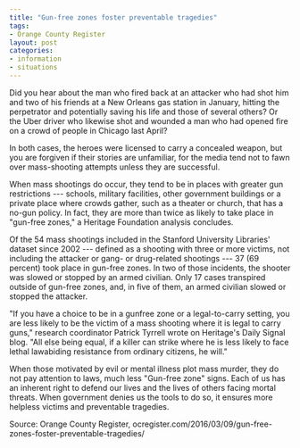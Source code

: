 ```yaml
---
title: "Gun-free zones foster preventable tragedies"
tags:
- Orange County Register
layout: post
categories:
- information
- situations
---
```


Did you hear about the man who fired back at an attacker who had shot him and two of his friends at a New Orleans gas station in January, hitting the perpetrator and potentially saving his life and those of several others? Or the Uber driver who likewise shot and wounded a man who had opened fire on a crowd of people in Chicago last April?

In both cases, the heroes were licensed to carry a concealed weapon, but you are forgiven if their stories are unfamiliar, for the media tend not to fawn over mass-shooting attempts unless they are successful.

When mass shootings do occur, they tend to be in places with greater gun restrictions --- schools, military facilities, other government buildings or a private place where crowds gather, such as a theater or church, that has a no-gun policy. In fact, they are more than twice as likely to take place in "gun-free zones," a Heritage Foundation analysis concludes.

Of the 54 mass shootings included in the Stanford University Libraries' dataset since 2002 --- defined as a shooting with three or more victims, not including the attacker or gang- or drug-related shootings --- 37 (69 percent) took place in gun-free zones. In two of those incidents, the shooter was slowed or stopped by an armed civilian. Only 17 cases transpired outside of gun-free zones, and, in five of them, an armed civilian slowed or stopped the attacker.

"If you have a choice to be in a gunfree zone or a legal-to-carry setting, you are less likely to be the victim of a mass shooting where it is legal to carry guns," research coordinator Patrick Tyrrell wrote on Heritage's Daily Signal blog. "All else being equal, if a killer can strike where he is less likely to face lethal lawabiding resistance from ordinary citizens, he will."

When those motivated by evil or mental illness plot mass murder, they do not pay attention to laws, much less "Gun-free zone" signs. Each of us has an inherent right to defend our lives and the lives of others facing mortal threats. When government denies us the tools to do so, it ensures more helpless victims and preventable tragedies.

Source: Orange County Register, ocregister.com/2016/03/09/gun-free-zones-foster-preventable-tragedies/
